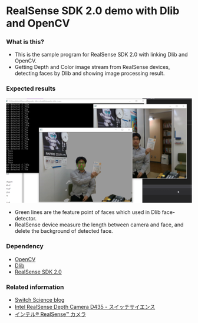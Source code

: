 # RealSense SDK 2.0 demo with Dlib and OpenCV

### What is this?

* This is the sample program for RealSense SDK 2.0 with linking Dlib and OpenCV.
* Getting Depth and Color image stream from RealSense devices, detecting faces by Dlib and showing image processing result.

### Expected results

![](./realsense-project-demo1.png)

* Green lines are the feature point of faces which used in Dlib face-detector.
* RealSense device measure the length between camera and face, and delete the background of detected face.

### Dependency

* [OpenCV](https://opencv.org/)
* [Dlib](http://dlib.net/)
* [RealSense SDK 2.0](https://github.com/IntelRealSense/librealsense)

### Related information

* [Switch Science blog](http://mag.switch-science.com/)
* [Intel RealSense Depth Camera D435 - スイッチサイエンス](https://www.switch-science.com/catalog/3633/)
* [インテル® RealSense™ カメラ](https://www.intel.co.jp/content/www/jp/ja/support/products/85364/emerging-technologies/intel-realsense-technology/intel-realsense-cameras.html)
